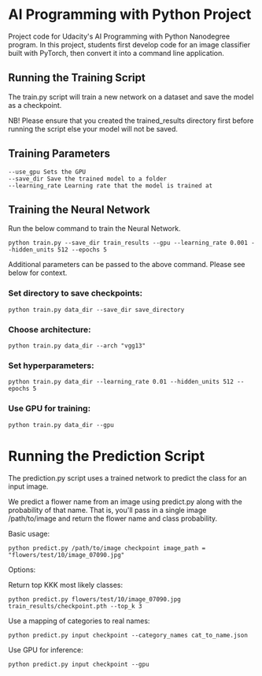 # AI Programming with Python Project

Project code for Udacity's AI Programming with Python Nanodegree program. In this project, students first develop code for an image classifier built with PyTorch, then convert it into a command line application.

## Running the Training Script

The train.py script will train a new network on a dataset and save the model as a checkpoint.

NB! Please ensure that you created the trained_results directory first before running the script else your model will not be saved.

## Training Parameters

    --use_gpu Sets the GPU
    --save_dir Save the trained model to a folder
    --learning_rate Learning rate that the model is trained at

## Training the Neural Network

Run the below command to train the Neural Network.

```python train.py --save_dir train_results --gpu --learning_rate 0.001 --hidden_units 512 --epochs 5```

Additional parameters can be passed to the above command. Please see below for context.

### Set directory to save checkpoints: 

```python train.py data_dir --save_dir save_directory```

### Choose architecture: 

```python train.py data_dir --arch "vgg13"```

### Set hyperparameters: 
    
```python train.py data_dir --learning_rate 0.01 --hidden_units 512 --epochs 5```
    
### Use GPU for training: 
    
```python train.py data_dir --gpu```

# Running the Prediction Script
 
The prediction.py script uses a trained network to predict the class for an input image.

We predict a flower name from an image using predict.py along with the probability of that name. That is, you'll pass in a single image /path/to/image and return the flower name and class probability.

Basic usage:

```python predict.py /path/to/image checkpoint image_path = "flowers/test/10/image_07090.jpg"```
    
Options:

Return top KKK most likely classes: 

```python predict.py flowers/test/10/image_07090.jpg train_results/checkpoint.pth --top_k 3```

Use a mapping of categories to real names: 

```python predict.py input checkpoint --category_names cat_to_name.json```

Use GPU for inference: 

```python predict.py input checkpoint --gpu```
